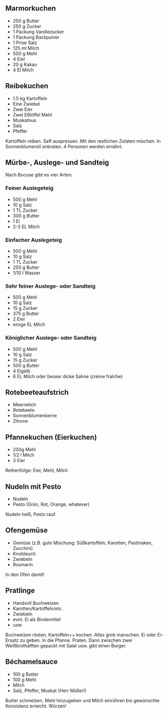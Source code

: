 ## Marmorkuchen

* 250 g Butter
* 250 g Zucker
* 1 Packung Vanillezucker
* 1 Packung Backpulver
* 1 Prise Salz
* 125 ml Milch
* 500 g Mehl
* 4 Eier
* 20 g Kakao
* 4 El Milch

## Reibekuchen
* 1.5 kg Kartoffeln
* Eine Zwiebel
* Zwei Eier
* Zwei Eßlöffel Mehl
* Muskatnus
* Salz
* Pfeffer

Kartoffeln reiben. Saft auspressen. Mit den restlichen Zutaten mischen. In Sonnenblumenöl anbraten. 4 Personen werden ernährt.

## Mürbe-, Auslege- und Sandteig

Nach Bocuse gibt es vier Arten:

### Feiner Auslegeteig
* 500 g Mehl
* 10 g Salz
* 1 TL Zucker
* 300 g Butter
* 1 Ei
* 2-3 EL Milch

### Einfacher Auslegeteig
* 500 g Mehl
* 10 g Salz
* 1 TL Zucker
* 250 g Butter
* 1/10 l Wasser

### Sehr feiner Auslege- oder Sandteig
* 500 g Mehl
* 10 g Salz
* 15 g Zucker
* 375 g Butter
* 2 Eier
* einige EL Milch

### Königlicher Auslege- oder Sandteig
* 500 g Mehl
* 10 g Salz
* 15 g Zucker
* 500 g Butter
* 4 Eigelb
* 6 EL Milch oder besser dicke Sahne (crème fraîche)


## Rotebeeteaufstrich
* Meerretich
* Rotebeete
* Sonnenblumenkerne
* Zitrone

## Pfannekuchen (Eierkuchen)
* 200g Mehl
* 1/2 l Milch
* 3 Eier

Reihenfolge: Eier, Mehl, Milch

## Nudeln mit Pesto

* Nudeln
* Pesto (Grün, Rot, Orange, whatever)

Nudeln heiß, Pesto rauf.

## Ofengemüse

* Gemüse (z.B. gute Mischung: Süßkartoffeln, Karotten, Pastinaken, Zucchini)
* Knoblauch
* Zwiebeln
* Rosmarin

In den Ofen damit!

## Pratlinge

* Handvoll Buchweizen
* Karotten/Kartoffeln/etc.
* Zwiebeln
* evnt. Ei als Bindemittel
* usw.

Buchweizen rösten, Kartoffeln++ kochen. Alles grob manschen. Ei oder Ei-Ersatz zu geben. In die Pfanne. Praten.
Dann zwischen zwei Weißbrothälften gepackt mit Salat usw. gibt einen Burger.


## Béchamelsauce

* 100 g Butter
* 100 g Mehl
* Milch
* Salz, Pfeffer, Muskat (Herr Müller!)

Butter schmelzen, Mehl hinzugeben und Milch einrühren bis gewünschte Konsistenz
erreicht. Würzen!
